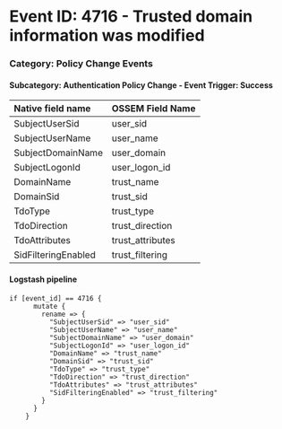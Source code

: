 # Event ID: 4716 - Trusted domain information was modified
### Category: Policy Change Events
#### Subcategory: Authentication Policy Change - Event Trigger: Success

|Native field name            |OSSEM Field Name                   |
|:----------------------------|:----------------------------------|
| SubjectUserSid              | user_sid                          |
| SubjectUserName             | user_name                         |
| SubjectDomainName           | user_domain                       |
| SubjectLogonId              | user_logon_id                     |
| DomainName                  | trust_name                        |
| DomainSid                   | trust_sid                         |
| TdoType                     | trust_type                        |
| TdoDirection                | trust_direction                   |
| TdoAttributes               | trust_attributes                  |
| SidFilteringEnabled         | trust_filtering                   |


#### Logstash pipeline

```
if [event_id] == 4716 {
      mutate {
        rename => {
          "SubjectUserSid" => "user_sid"
          "SubjectUserName" => "user_name"
          "SubjectDomainName" => "user_domain"
          "SubjectLogonId" => "user_logon_id"
          "DomainName" => "trust_name"
          "DomainSid" => "trust_sid"
          "TdoType" => "trust_type"
          "TdoDirection" => "trust_direction"
          "TdoAttributes" => "trust_attributes"
          "SidFilteringEnabled" => "trust_filtering"
        }
      }
    }
```